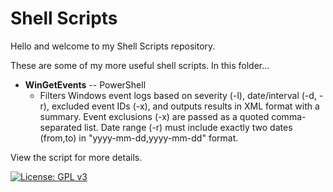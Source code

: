 # Shell Scripts

Hello and welcome to my Shell Scripts repository.

These are some of my more useful shell scripts.  In this folder...

- **WinGetEvents** -- PowerShell
  - Filters Windows event logs based on severity (-l), date/interval (-d, -r), excluded event IDs (-x), and outputs results in XML format with a summary. Event exclusions (-x) are passed as a quoted comma-separated list. Date range (-r) must include exactly two dates (from,to) in "yyyy-mm-dd,yyyy-mm-dd" format.

View the script for more details.

[![License: GPL v3](https://img.shields.io/badge/License-GPLv3-blue.svg)](https://www.gnu.org/licenses/gpl-3.0)
